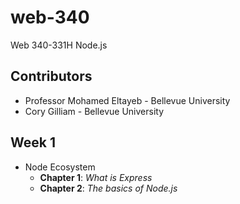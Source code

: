 # web-340
Web 340-331H Node.js

## Contributors

* Professor Mohamed Eltayeb - Bellevue University
* Cory Gilliam - Bellevue University

Week 1
------
* Node Ecosystem
  * **Chapter 1**: *What is Express*
  * **Chapter 2**: *The basics of Node.js*
